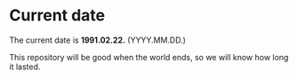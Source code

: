# Current date

The current date is **1991.02.22.** (YYYY.MM.DD.)

This repository will be good when the world ends, so we will know how long it lasted.